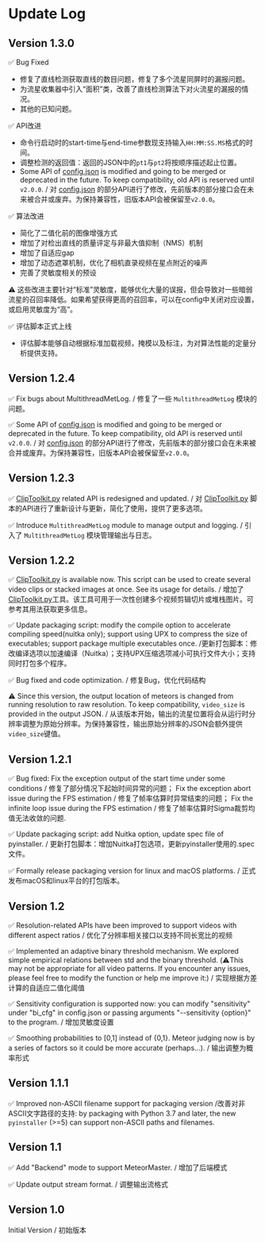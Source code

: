 
# Update Log

## Version 1.3.0

✅ Bug Fixed

* 修复了直线检测获取直线的数目问题，修复了多个流星同屏时的漏报问题。
* 为流星收集器中引入“面积”类，改善了直线检测算法下对火流星的漏报的情况。
* 其他的已知问题。

✅ API改进

* 命令行启动时的start-time与end-time参数现支持输入`HH:MM:SS.MS`格式的时间。
* 调整检测的返回值：返回的JSON中的`pt1`与`pt2`将按顺序描述起止位置。
* Some API of [config.json](../config.json) is modified and going to be merged or deprecated in the future. To keep compatibility, old API is reserved until `v2.0.0`. / 对 [config.json](../config.json) 的部分API进行了修改，先前版本的部分接口会在未来被合并或废弃。为保持兼容性，旧版本API会被保留至`v2.0.0`。

✅ 算法改进

* 简化了二值化前的图像增强方式
* 增加了对检出直线的质量评定与非最大值抑制（NMS）机制
* 增加了自适应gap
* 增加了动态遮罩机制，优化了相机直录视频在星点附近的噪声
* 完善了灵敏度相关的预设

⚠️ 这些改进主要针对“标准”灵敏度，能够优化大量的误报，但会导致对一些暗弱流星的召回率降低。如果希望获得更高的召回率，可以在config中关闭对应设置，或启用灵敏度为“高”。

✅ 评估脚本正式上线

* 评估脚本能够自动根据标准加载视频，掩模以及标注，为对算法性能的定量分析提供支持。

## Version 1.2.4

✅ Fix bugs about MultithreadMetLog. / 修复了一些 `MultithreadMetLog` 模块的问题。

✅ Some API of [config.json](../config.json) is modified and going to be merged or deprecated in the future. To keep compatibility, old API is reserved until `v2.0.0`. / 对 [config.json](../config.json) 的部分API进行了修改，先前版本的部分接口会在未来被合并或废弃。为保持兼容性，旧版本API会被保留至`v2.0.0`。

## Version 1.2.3

✅ [ClipToolkit.py](../ClipToolkit.py) related API is redesigned and updated. / 对 [ClipToolkit.py](../ClipToolkit.py) 脚本的API进行了重新设计与更新，简化了使用，提供了更多选项。

✅ Introduce `MultithreadMetLog` module to manage output and logging. / 引入了 `MultithreadMetLog` 模块管理输出与日志。

## Version 1.2.2

✅ [ClipToolkit.py](../ClipToolkit.py) is available now. This script can be used to create several video clips or stacked images at once. See its usage for details. / 增加了 [ClipToolkit.py](../ClipToolkit.py)工具。该工具可用于一次性创建多个视频剪辑切片或堆栈图片。可参考其用法获取更多信息。

✅ Update packaging script: modify the compile option to accelerate compiling speed(nuitka only); support using UPX to compress the size of executables;  support package multiple executables once. /更新打包脚本：修改编译选项以加速编译（Nuitka）；支持UPX压缩选项减小可执行文件大小；支持同时打包多个程序。

✅ Bug fixed and code optimization. / 修复Bug，优化代码结构

⚠️ Since this version, the output location of meteors is changed from running resolution to raw resolution. To keep compatibility, `video_size` is provided in the output JSON. / 从该版本开始，输出的流星位置将会从运行时分辨率调整为原始分辨率。为保持兼容性，输出原始分辨率的JSON会额外提供`video_size`键值。

## Version 1.2.1

✅ Bug fixed:
    Fix the exception output of the start time under some conditions / 修复了部分情况下起始时间异常的问题；
    Fix the exception abort issue during the FPS estimation / 修复了帧率估算时异常结束的问题；
    Fix the infinite loop issue during the FPS estimation / 修复了帧率估算时Sigma裁剪均值无法收敛的问题.

✅ Update packaging script: add Nuitka option, update spec file of pyinstaller. / 更新打包脚本：增加Nuitka打包选项，更新pyinstaller使用的.spec文件。

✅ Formally release packaging version for linux and macOS platforms. / 正式发布macOS和linux平台的打包版本。

## Version 1.2

✅ Resolution-related APIs have been improved to support videos with different aspect ratios / 优化了分辨率相关接口以支持不同长宽比的视频

✅ Implemented an adaptive binary threshold mechanism. We explored simple empirical relations between std and the binary threshold. (⚠️This may not be appropriate for all video patterns. If you encounter any issues, please feel free to modify the function or help me improve it:) / 实现根据方差计算的自适应二值化阈值

✅ Sensitivity configuration is supported now: you can modify "sensitivity" under "bi_cfg" in config.json or passing arguments "--sensitivity {option}" to the program. / 增加灵敏度设置

✅ Smoothing probabilities to [0,1] instead of {0,1}. Meteor judging now is by a series of factors so it could be more accurate (perhaps...). / 输出调整为概率形式

## Version 1.1.1

✅ Improved non-ASCII filename support for packaging version /改善对非ASCII文字路径的支持: by packaging with Python 3.7 and later, the new `pyinstaller` (>=5) can support non-ASCII paths and filenames.

## Version 1.1

✅ Add "Backend" mode to support MeteorMaster. / 增加了后端模式

✅ Update output stream format. / 调整输出流格式

## Version 1.0

Initial Version / 初始版本
